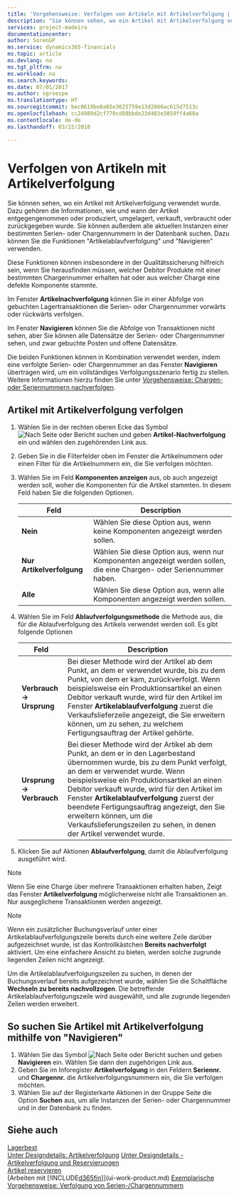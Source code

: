 ```yaml
---
title: 'Vorgehensweise: Verfolgen von Artikeln mit Artikelverfolgung | Microsoft Docs'
description: "Sie können sehen, wo ein Artikel mit Artikelverfolgung verwendet wurde. Dazu gehören die Informationen, wie und wann der Artikel entgegengenommen oder produziert, umgelagert, verkauft, verbraucht oder zurückgegeben wurde. Sie können außerdem alle aktuellen Instanzen einer bestimmten Serien- oder Chargennummern in der Datenbank suchen. Dazu können Sie die Funktionen \"Artikelablaufverfolgung\" und \"Navigieren\" verwenden."
services: project-madeira
documentationcenter: 
author: SorenGP
ms.service: dynamics365-financials
ms.topic: article
ms.devlang: na
ms.tgt_pltfrm: na
ms.workload: na
ms.search.keywords: 
ms.date: 07/01/2017
ms.author: sgroespe
ms.translationtype: HT
ms.sourcegitcommit: bec0619be0a65e3625759e13d2866ac615d7513c
ms.openlocfilehash: cc24989d2cf770cd88bbde23d483e3859ff4a68a
ms.contentlocale: de-de
ms.lasthandoff: 03/22/2018

---
```

# <a name="trace-item-tracked-items"></a>Verfolgen von Artikeln mit Artikelverfolgung
Sie können sehen, wo ein Artikel mit Artikelverfolgung verwendet wurde. Dazu gehören die Informationen, wie und wann der Artikel entgegengenommen oder produziert, umgelagert, verkauft, verbraucht oder zurückgegeben wurde. Sie können außerdem alle aktuellen Instanzen einer bestimmten Serien- oder Chargennummern in der Datenbank suchen. Dazu können Sie die Funktionen "Artikelablaufverfolgung" und "Navigieren" verwenden.  

 Diese Funktionen können insbesondere in der Qualitätssicherung hilfreich sein, wenn Sie herausfinden müssen, welcher Debitor Produkte mit einer bestimmten Chargennummer erhalten hat oder aus welcher Charge eine defekte Komponente stammte.  

 Im Fenster **Artikelnachverfolgung** können Sie in einer Abfolge von gebuchten Lagertransaktionen die Serien- oder Chargennummer vorwärts oder rückwärts verfolgen.  

 Im Fenster **Navigieren** können Sie die Abfolge von Transaktionen nicht sehen, aber Sie können alle Datensätze der Serien- oder Chargennummer sehen, und zwar gebuchte Posten und offene Datensätze.  

 Die beiden Funktionen können in Kombination verwendet werden, indem eine verfolgte Serien- oder Chargennummer an das Fenster **Navigieren** übertragen wird, um ein vollständiges Verfolgungsszenario fertig zu stellen. Weitere Informationen hierzu finden Sie unter [Vorgehensweise: Chargen- oder Seriennummern nachverfolgen](walkthrough-tracing-serial-lot-numbers.md).  

## <a name="to-trace-item-tracked-items"></a>Artikel mit Artikelverfolgung verfolgen  

1.  Wählen Sie in der rechten oberen Ecke das Symbol ![Nach Seite oder Bericht suchen](media/ui-search/search_small.png "Nach Seite oder Bericht suchen") und geben **Artikel-Nachverfolgung** ein und wählen den zugehörenden Link aus.  
2.  Geben Sie in die Filterfelder oben im Fenster die Artikelnummern oder einen Filter für die Artikelnummern ein, die Sie verfolgen möchten.  
3.  Wählen Sie im Feld **Komponenten anzeigen** aus, ob auch angezeigt werden soll, woher die Komponenten für die Artikel stammten. In diesem Feld haben Sie die folgenden Optionen.  

    |Feld|Description|  
    |----------------------------------|---------------------------------------|  
    |**Nein**|Wählen Sie diese Option aus, wenn keine Komponenten angezeigt werden sollen.|  
    |**Nur Artikelverfolgung**|Wählen Sie diese Option aus, wenn nur Komponenten angezeigt werden sollen, die eine Chargen- oder Seriennummer haben.|  
    |**Alle**|Wählen Sie diese Option aus, wenn alle Komponenten angezeigt werden sollen.|  

4.  Wählen Sie im Feld **Ablaufverfolgungsmethode** die Methode aus, die für die Ablaufverfolgung des Artikels verwendet werden soll. Es gibt folgende Optionen  

    |Feld|Description|  
    |----------------------------------|---------------------------------------|  
    |**Verbrauch -> Ursprung**|Bei dieser Methode wird der Artikel ab dem Punkt, an dem er verwendet wurde, bis zu dem Punkt, von dem er kam, zurückverfolgt. Wenn beispielsweise ein Produktionsartikel an einen Debitor verkauft wurde, wird für den Artikel im Fenster **Artikelablaufverfolgung** zuerst die Verkaufslieferzeile angezeigt, die Sie erweitern können, um zu sehen, zu welchem Fertigungsauftrag der Artikel gehörte.|  
    |**Ursprung -> Verbrauch**|Bei dieser Methode wird der Artikel ab dem Punkt, an dem er in den Lagerbestand übernommen wurde, bis zu dem Punkt verfolgt, an dem er verwendet wurde. Wenn beispielsweise ein Produktionsartikel an einen Debitor verkauft wurde, wird für den Artikel im Fenster **Artikelablaufverfolgung** zuerst der beendete Fertigungsauftrag angezeigt, den Sie erweitern können, um die Verkaufslieferungszeilen zu sehen, in denen der Artikel verwendet wurde.|  

5.  Klicken Sie auf Aktionen **Ablaufverfolgung**, damit die Ablaufverfolgung ausgeführt wird.  

> [!NOTE]  
>  Wenn Sie eine Charge über mehrere Transaktionen erhalten haben, Zeigt das Fenster **Artikelverfolgung** möglicherweise nicht alle Transaktionen an. Nur ausgeglichene Transaktionen werden angezeigt.  

> [!NOTE]  
>  Wenn ein zusätzlicher Buchungsverlauf unter einer Artikelablaufverfolgungszeile bereits durch eine weitere Zeile darüber aufgezeichnet wurde, ist das Kontrollkästchen **Bereits nachverfolgt** aktiviert. Um eine einfachere Ansicht zu bieten, werden solche zugrunde liegenden Zeilen nicht angezeigt.  
>   
>  Um die Artikelablaufverfolgungszeilen zu suchen, in denen der Buchungsverlauf bereits aufgezeichnet wurde, wählen Sie die Schaltfläche **Wechseln zu bereits nachvollzogen**. Die betreffende Artikelablaufverfolgungszeile wird ausgewählt, und alle zugrunde liegenden Zeilen werden erweitert.  

## <a name="to-find-item-tracked-items-with-navigate"></a>So suchen Sie Artikel mit Artikelverfolgung mithilfe von "Navigieren"  

1.  Wählen Sie das Symbol ![Nach Seite oder Bericht suchen](media/ui-search/search_small.png "Nach Seite oder Bericht suchen") und geben **Navigieren** ein. Wählen Sie dann den zugehörigen Link aus.  
2.  Geben Sie im Inforegister **Artikelverfolgung** in den Feldern **Seriennr.** und **Chargennr.** die Artikelverfolgungsnummern ein, die Sie verfolgen möchten.  
3.  Wählen Sie auf der Registerkarte Aktionen in der Gruppe Seite die Option **Suchen** aus, um alle Instanzen der Serien- oder Chargennummer und in der Datenbank zu finden.  

## <a name="see-also"></a>Siehe auch  
[Lagerbest](inventory-manage-inventory.md)  
[Unter Designdetails: Artikelverfolgung](design-details-item-tracking.md)
[Unter Designdetails - Artikelverfolgung und  Reservierungen](design-details-item-tracking-and-reservations.md)  
[Artikel reservieren](inventory-how-to-reserve-items.md)  
[Arbeiten mit [!INCLUDE[d365fin](includes/d365fin_md.md)]](ui-work-product.md)
[Exemplarische Vorgehensweise: Verfolgung von Serien-/Chargennummern](walkthrough-tracing-serial-lot-numbers.md)

